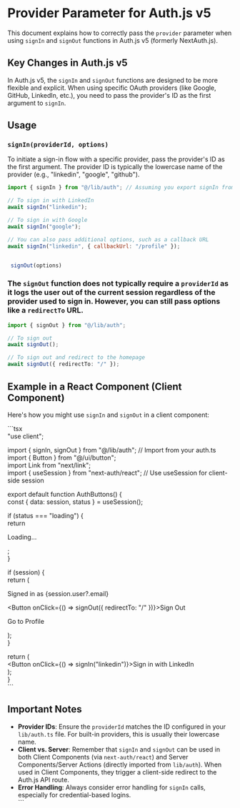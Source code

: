 # Provider Parameter for Auth.js v5

This document explains how to correctly pass the `provider` parameter when using `signIn` and `signOut` functions in Auth.js v5 (formerly NextAuth.js).

## Key Changes in Auth.js v5

In Auth.js v5, the `signIn` and `signOut` functions are designed to be more flexible and explicit. When using specific OAuth providers (like Google, GitHub, LinkedIn, etc.), you need to pass the provider's ID as the first argument to `signIn`.

## Usage

### `signIn(providerId, options)`

To initiate a sign-in flow with a specific provider, pass the provider's ID as the first argument. The provider ID is typically the lowercase name of the provider (e.g., "linkedin", "google", "github").

```javascript
import { signIn } from "@/lib/auth"; // Assuming you export signIn from your auth.ts

// To sign in with LinkedIn  
await signIn("linkedin");

// To sign in with Google  
await signIn("google");

// You can also pass additional options, such as a callback URL  
await signIn("linkedin", { callbackUrl: "/profile" });  


 signOut(options)
```

### The `signOut` function does not typically require a `providerId` as it logs the user out of the current session regardless of the provider used to sign in. However, you can still pass options like a `redirectTo` URL.

```typescript
import { signOut } from "@/lib/auth";

// To sign out  
await signOut();

// To sign out and redirect to the homepage  
await signOut({ redirectTo: "/" });  
```

## Example in a React Component (Client Component)

Here's how you might use `signIn` and `signOut` in a client component:

\`\`\`tsx  
"use client";

import { signIn, signOut } from "@/lib/auth"; // Import from your auth.ts  
import { Button } from "@/ui/button";  
import Link from "next/link";  
import { useSession } from "next-auth/react"; // Use useSession for client-side session

export default function AuthButtons() {  
const { data: session, status } = useSession();

if (status === "loading") {  
return

Loading...

;  
}

if (session) {  
return (  

Signed in as {session.user?.email}

\<Button onClick={() => signOut({ redirectTo: "/" })}>Sign Out

Go to Profile

);  
}

return (  
\<Button onClick={() => signIn("linkedin")}>Sign in with LinkedIn  
);  
}  
\`\`\`

## Important Notes

*   **Provider IDs**: Ensure the `providerId` matches the ID configured in your `lib/auth.ts` file. For built-in providers, this is usually their lowercase name.
*   **Client vs. Server**: Remember that `signIn` and `signOut` can be used in both Client Components (via `next-auth/react`) and Server Components/Server Actions (directly imported from `lib/auth`). When used in Client Components, they trigger a client-side redirect to the Auth.js API route.
*   **Error Handling**: Always consider error handling for `signIn` calls, especially for credential-based logins.  
    \`\`\`